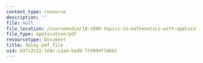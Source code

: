 ```yaml
---
content_type: resource
description: ''
file: null
file_location: /coursemedia/18-s096-topics-in-mathematics-with-applications-in-finance-fall-2013/837c2c22169cc2a4bad07f4904f7d661_55OXxe_ix2o.pdf
file_type: application/pdf
resourcetype: Document
title: 3play pdf file
uid: 837c2c22-169c-c2a4-bad0-7f4904f7d661
---
```


